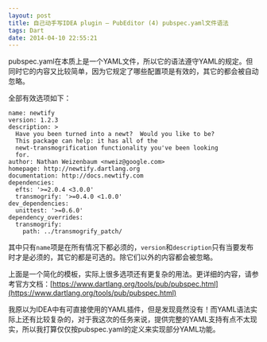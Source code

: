 ```yaml
---
layout: post
title: 自己动手写IDEA plugin – PubEditor (4) pubspec.yaml文件语法
tags: Dart
date: 2014-04-10 22:55:21
---
```


pubspec.yaml在本质上是一个YAML文件，所以它的语法遵守YAML的规定。但同时它的内容又比较简单，因为它规定了哪些配置项是有效的，其它的都会被自动忽略。

全部有效选项如下：

    name: newtify
    version: 1.2.3
    description: >
      Have you been turned into a newt?  Would you like to be?
      This package can help: it has all of the
      newt-transmogrification functionality you've been looking
      for.
    author: Nathan Weizenbaum <nweiz@google.com>
    homepage: http://newtify.dartlang.org
    documentation: http://docs.newtify.com
    dependencies:
      efts: '>=2.0.4 <3.0.0'
      transmogrify: '>=0.4.0 <1.0.0'
    dev_dependencies:
      unittest: '>=0.6.0'
    dependency_overrides:
      transmogrify:
        path: ../transmogrify_patch/

其中只有`name`项是在所有情况下都必须的，`version`和`description`只有当要发布时才是必须的，其它的都是可选的。除它们以外的内容都会被忽略。

上面是一个简化的模板，实际上很多选项还有更复杂的用法。更详细的内容，请参考官方文档：[https://www.dartlang.org/tools/pub/pubspec.html](https://www.dartlang.org/tools/pub/pubspec.html)

我原以为IDEA中有可直接使用的YAML插件，但是发现竟然没有！而YAML语法实际上还有比较复杂的，对于我这次的任务来说，提供完整的YAML支持有点不太现实，所以我打算仅仅按pubspec.yaml的定义来实现部分YAML功能。
